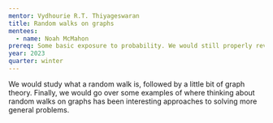 ```yaml
---
mentor: Vydhourie R.T. Thiyageswaran
title: Random walks on graphs
mentees:
  - name: Noah McMahon
prereq: Some basic exposure to probability. We would still properly review basic probability.
year: 2023
quarter: winter
---
```

We would study what a random walk is, followed by a little bit of graph theory. Finally, we would go over some examples of where thinking about random walks on graphs has been interesting approaches to solving more general problems.